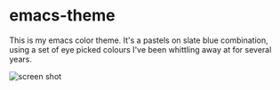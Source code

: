 emacs-theme
===========

This is my emacs color theme. It's a pastels on slate blue combination, using a set of eye picked colours I've been whittling away at for several years.

![screen shot](https://github.com/cmstrickland/emacs-theme/blob/master/screen-shot-1.png "recent screen shot")